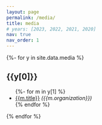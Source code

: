 ```yaml
---
layout: page
permalink: /media/
title: media
# years: [2023, 2022, 2021, 2020]
nav: true
nav_order: 1
---
```


<div class="publications">

{%- for y in site.data.media %}
  <h2 class="year">{{y[0]}}</h2>
  <ul>
  {%- for m in y[1] %}
    <li>
      <a href="{{m.url}}">{{m.title}}</a> 
      <i>({{m.organization}})</i>
    </li>
  {% endfor %}
  </ul>
{% endfor %}

</div>


<!-- <div class="publications">

{%- for y in page.years %}
  <h2 class="year">{{y}}</h2>
  {% bibliography -f media -q @*[year={{y}}]* %}
{% endfor %}

</div> -->